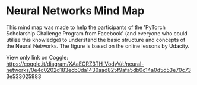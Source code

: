 # Neural Networks Mind Map 

This mind map was made to help the participants of the 'PyTorch Scholarship Challenge Program from Facebook' (and everyone who could utilize this knowledge) to understand the basic structure and concepts of the Neural Networks. The figure is based on the online lessons by Udacity.  

View only link on Coggle: https://coggle.it/diagram/XAaECRZ3TH_VodyV/t/neural-networks/0e4d0202d183ecb0da1430aad825f9afa5db0c14a0d5d53e70c733e533025983


